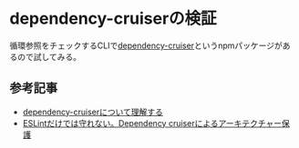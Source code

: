 # dependency-cruiserの検証

循環参照をチェックするCLIで[dependency-cruiser](https://github.com/sverweij/dependency-cruiser/)というnpmパッケージがあるので試してみる。

## 参考記事

- [dependency-cruiserについて理解する](https://qiita.com/yamatai12/items/fce4104e273981f78807)
- [ESLintだけでは守れない。Dependency cruiserによるアーキテクチャー保護](https://zenn.dev/hedrall/articles/f565147bee5da8)
